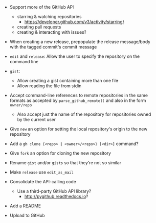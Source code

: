 - Support more of the GitHub API
    - starring & watching repositories
        - <https://developer.github.com/v3/activity/starring/>
    - creating pull requests
    - creating & interacting with issues?

- When creating a new release, prepopulate the release message/body with the
  tagged commit's commit message
- `edit` and `release`: Allow the user to specify the repository on the command
  line
- `gist`:
    - Allow creating a gist containing more than one file
    - Allow reading the file from stdin
- Accept command-line references to remote repositories in the same formats as
  accepted by `parse_github_remote()` and also in the form `owner/repo`
    - Also accept just the name of the repository for repositories owned by the
      current user
- Give `new` an option for setting the local repository's origin to the new
  repository
- Add a `gh clone {<repo> | <owner>/<repo>} [<dir>]` command?
- Give `fork` an option for cloning the new repository

- Rename `gist` and/or `gists` so that they're not so similar
- Make `release` use `edit_as_mail`
- Consolidate the API-calling code
    - Use a third-party GitHub API library?
        - <http://pygithub.readthedocs.io>?

- Add a README
- Upload to GitHub
